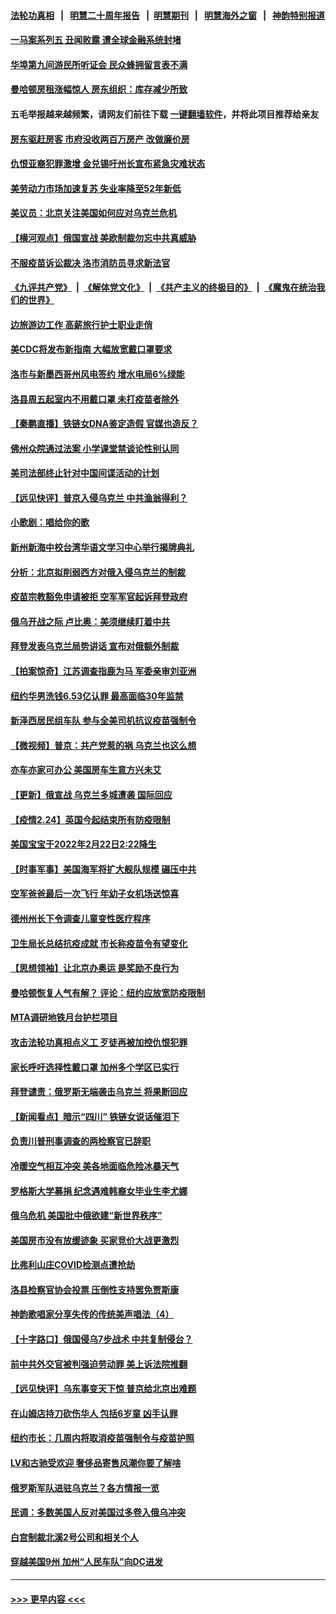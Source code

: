 #### [法轮功真相](https://github.com/gfw-breaker/truth/blob/master/README.md?t=0) &nbsp;&nbsp;|&nbsp;&nbsp; [明慧二十周年报告](https://github.com/gfw-breaker/mh-reports/blob/master/README.md?t=0) &nbsp;&nbsp;|&nbsp;&nbsp;[明慧期刊](https://github.com/gfw-breaker/mh-qikan) &nbsp;&nbsp;|&nbsp;&nbsp; [明慧海外之窗](https://github.com/gfw-breaker/mh-news/blob/master/README.md?t=0) &nbsp;&nbsp;|&nbsp;&nbsp; [神韵特别报道](https://github.com/gfw-breaker/mh-news/blob/master/shenyun.md?t=0)
#### [一马案系列五 丑闻败露 遭全球金融系统封堵](../pages/nsc412/n13603982.md?t=02251550) 
#### [华埠第九间游民所听证会 民众蜂拥留言表不满](../pages/nsc412/n13604072.md?t=02251550) 
#### [曼哈顿房租涨幅惊人 房东组织：库存减少所致](../pages/nsc412/n13603894.md?t=02251550) 
#### 五毛举报越来越频繁，请网友们前往下载 [一键翻墙软件](https://github.com/gfw-breaker/ssr-accounts)，并将此项目推荐给亲友
#### [房东驱赶房客 市府没收两百万房产 改做廉价房](../pages/nsc412/n13603902.md?t=02251550) 
#### [仇恨亚裔犯罪激增 金兑锡吁州长宣布紧急灾难状态](../pages/nsc412/n13604036.md?t=02251550) 
#### [美劳动力市场加速复苏 失业率降至52年新低](../pages/nsc412/n13603551.md?t=02251550) 
#### [美议员：北京关注美国如何应对乌克兰危机](../pages/nsc412/n13603830.md?t=02251550) 
#### [【横河观点】俄国宣战 美欧制裁勿忘中共真威胁](../pages/nsc412/n13603295.md?t=02251550) 
#### [不服疫苗诉讼裁决 洛市消防员寻求新法官](../pages/nsc412/n13603634.md?t=02251550) 
#### [《九评共产党》](https://github.com/begood0513/9ping.md/blob/master/README.md) &nbsp;|&nbsp; [《解体党文化》](../../../../jtdwh.md/blob/master/README.md)  &nbsp;|&nbsp; [《共产主义的终极目的》](../../../../gczydzjmd.md/blob/master/README.md) &nbsp;|&nbsp; [《魔鬼在统治我们的世界》](../../../../mgztzwmdsj.md/blob/master/README.md) 
#### [边旅游边工作 高薪旅行护士职业走俏](../pages/nsc412/n13603587.md?t=02251550) 
#### [美CDC将发布新指南 大幅放宽戴口罩要求](../pages/nsc412/n13603352.md?t=02251550) 
#### [洛市与新墨西哥州风电签约 增水电局6%绿能](../pages/nsc412/n13603506.md?t=02251550) 
#### [洛县周五起室内不用戴口罩 未打疫苗者除外](../pages/nsc412/n13603496.md?t=02251550) 
#### [【秦鹏直播】铁链女DNA鉴定造假 官媒也造反？](../pages/nsc412/n13603281.md?t=02251550) 
#### [佛州众院通过法案 小学课堂禁谈论性别认同](../pages/nsc412/n13603038.md?t=02251550) 
#### [美司法部终止针对中国间谍活动的计划](../pages/nsc412/n13603309.md?t=02251550) 
#### [【远见快评】普京入侵乌克兰 中共渔翁得利？](../pages/nsc412/n13603260.md?t=02251550) 
#### [小歌剧：唱给你的歌](../pages/nsc412/n13603303.md?t=02251550) 
#### [新州新海中校台湾华语文学习中心举行揭牌典礼](../pages/nsc412/n13603063.md?t=02251550) 
#### [分析：北京拟削弱西方对俄入侵乌克兰的制裁](../pages/nsc412/n13603015.md?t=02251550) 
#### [疫苗宗教豁免申请被拒 空军军官起诉拜登政府](../pages/nsc412/n13602752.md?t=02251550) 
#### [俄乌开战之际 卢比奥：美须继续盯着中共](../pages/nsc412/n13602762.md?t=02251550) 
#### [拜登发表乌克兰局势讲话 宣布对俄额外制裁](../pages/nsc412/n13602852.md?t=02251550) 
#### [【拍案惊奇】江苏调查指鹿为马 军委亲审刘亚洲](../pages/nsc412/n13602584.md?t=02251550) 
#### [纽约华男洗钱6.53亿认罪 最高面临30年监禁](../pages/nsc412/n13601016.md?t=02251550) 
#### [新泽西居民组车队 参与全美司机抗议疫苗强制令](../pages/nsc412/n13602770.md?t=02251550) 
#### [【微视频】普京：共产党惹的祸 乌克兰也这么想](../pages/nsc412/n13602565.md?t=02251550) 
#### [亦车亦家可办公 美国房车生意方兴未艾](../pages/nsc412/n13600666.md?t=02251550) 
#### [【更新】俄宣战 乌克兰多城遭袭 国际回应](../pages/nsc412/n13600282.md?t=02251550) 
#### [【疫情2.24】英国今起结束所有防疫限制](../pages/nsc412/n13601939.md?t=02251550) 
#### [美国宝宝于2022年2月22日2:22降生](../pages/nsc412/n13601544.md?t=02251550) 
#### [【时事军事】美国海军将扩大舰队规模 碾压中共](../pages/nsc412/n13599656.md?t=02251550) 
#### [空军爸爸最后一次飞行 年幼子女机场送惊喜](../pages/nsc412/n13601497.md?t=02251550) 
#### [德州州长下令调查儿童变性医疗程序](../pages/nsc412/n13600772.md?t=02251550) 
#### [卫生局长总结抗疫成就 市长称疫苗令有望变化](../pages/nsc412/n13601070.md?t=02251550) 
#### [【思想领袖】让北京办奥运 是奖励不良行为](../pages/nsc412/n13582420.md?t=02251550) 
#### [曼哈顿恢复人气有解？ 评论：纽约应放宽防疫限制](../pages/nsc412/n13601078.md?t=02251550) 
#### [MTA调研地铁月台护栏项目](../pages/nsc412/n13600928.md?t=02251550) 
#### [攻击法轮功真相点义工 歹徒再被加控仇恨犯罪](../pages/nsc412/n13601019.md?t=02251550) 
#### [家长呼吁选择性戴口罩 加州多个学区已实行](../pages/nsc412/n13600919.md?t=02251550) 
#### [拜登谴责：俄罗斯无端袭击乌克兰 将果断回应](../pages/nsc412/n13600901.md?t=02251550) 
#### [【新闻看点】暗示“四川” 铁链女说话催泪下](../pages/nsc412/n13599505.md?t=02251550) 
#### [负责川普刑事调查的两检察官已辞职](../pages/nsc412/n13600778.md?t=02251550) 
#### [冷暖空气相互冲突 美各地面临危险冰暴天气](../pages/nsc412/n13600505.md?t=02251550) 
#### [罗格斯大学募捐 纪念遇难韩裔女毕业生李尤娜](../pages/nsc412/n13600006.md?t=02251550) 
#### [俄乌危机 美国批中俄欲建“新世界秩序”](../pages/nsc412/n13600443.md?t=02251550) 
#### [美国房市没有放缓迹象 买家竞价大战更激烈](../pages/nsc412/n13600230.md?t=02251550) 
#### [比弗利山庄COVID检测点遭抢劫](../pages/nsc412/n13600520.md?t=02251550) 
#### [洛县检察官协会投票 压倒性支持罢免贾斯康](../pages/nsc412/n13600458.md?t=02251550) 
#### [神韵歌唱家分享失传的传统美声唱法（4）](../pages/nsc412/n13600370.md?t=02251550) 
#### [【十字路口】俄国侵乌7步战术 中共复制侵台？](../pages/nsc412/n13599558.md?t=02251550) 
#### [前中共外交官被判强迫劳动罪 美上诉法院推翻](../pages/nsc412/n13600259.md?t=02251550) 
#### [【远见快评】乌东事变天下惊 普京给北京出难题](../pages/nsc412/n13600062.md?t=02251550) 
#### [在山姆店持刀砍伤华人 包括6岁童 凶手认罪](../pages/nsc412/n13599975.md?t=02251550) 
#### [纽约市长：几周内将取消疫苗强制令与疫苗护照](../pages/nsc412/n13600219.md?t=02251550) 
#### [LV和古驰受欢迎 奢侈品寄售风潮你要了解啥](../pages/nsc412/n13523640.md?t=02251550) 
#### [俄罗斯军队进驻乌克兰？各方情报一览](../pages/nsc412/n13600054.md?t=02251550) 
#### [民调：多数美国人反对美国过多卷入俄乌冲突](../pages/nsc412/n13599839.md?t=02251550) 
#### [白宫制裁北溪2号公司和相关个人](../pages/nsc412/n13599958.md?t=02251550) 
#### [穿越美国9州 加州“人民车队”向DC进发](../pages/nsc412/n13599863.md?t=02251550) 

----
#### [ >>> 更早内容 <<< ](../indexes/nsc412-earlier.md)

